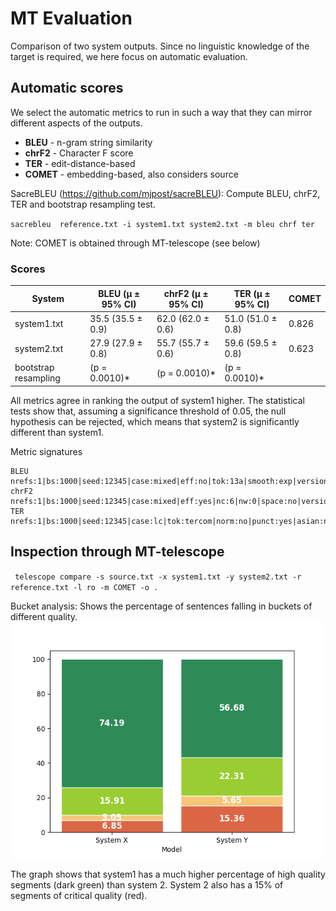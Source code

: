 # MT Evaluation

Comparison of two system outputs. Since no linguistic knowledge of the target is required, we here focus on automatic evaluation.

## Automatic scores
We select the automatic metrics to run in such a way that they can mirror different aspects of the outputs.
- **BLEU** - n-gram string similarity
- **chrF2** - Character F score
- **TER**   - edit-distance-based
- **COMET** - embedding-based, also considers source

SacreBLEU (https://github.com/mjpost/sacreBLEU): Compute BLEU, chrF2, TER and bootstrap resampling test. 

`sacrebleu  reference.txt -i system1.txt system2.txt -m bleu chrf ter `

Note: COMET is obtained through MT-telescope (see below)


### Scores
| System | BLEU (μ ± 95% CI) | chrF2 (μ ± 95% CI) | TER (μ ± 95% CI) | COMET |
|-----------------------|-----------|-----------|-----------|----------------|
| system1.txt | 35.5 (35.5 ± 0.9) | 62.0 (62.0 ± 0.6) | 51.0 (51.0 ± 0.8) | 0.826 |
| system2.txt | 27.9 (27.9 ± 0.8) | 55.7 (55.7 ± 0.6) | 59.6 (59.5 ± 0.8) | 0.623 |
| bootstrap resampling | (p = 0.0010)* | (p = 0.0010)* | (p = 0.0010)* |

All metrics agree in ranking the output of system1 higher. The statistical tests show that, assuming a significance threshold of 0.05, the null hypothesis can be rejected, which means that system2 is significantly different than system1.

Metric signatures

    BLEU nrefs:1|bs:1000|seed:12345|case:mixed|eff:no|tok:13a|smooth:exp|version:2.0.0
    chrF2 nrefs:1|bs:1000|seed:12345|case:mixed|eff:yes|nc:6|nw:0|space:no|version:2.0.0
    TER nrefs:1|bs:1000|seed:12345|case:lc|tok:tercom|norm:no|punct:yes|asian:no|version:2.0.0

## Inspection through MT-telescope
 ` telescope compare -s source.txt -x system1.txt -y system2.txt -r reference.txt -l ro -m COMET -o .`
 
 
Bucket analysis: Shows the percentage of sentences falling in buckets of different quality.  
 ![Bucket analysis of the COMET scores for the two system outputs](https://github.com/fatalinha/assignment/blob/main/2-mt-evaluation/bucket-analysis.png)

The graph shows that system1 has a much higher percentage of high quality segments (dark green) than system 2. System 2 also has a 15% of segments of critical quality (red).
